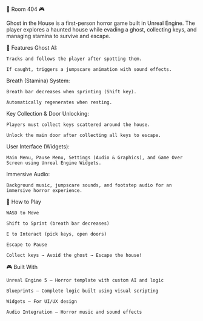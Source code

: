 👻 Room 404 🎮

Ghost in the House is a first-person horror game built in Unreal Engine. The player explores a haunted house while evading a ghost, collecting keys, and managing stamina to survive and escape.

📌 Features
Ghost AI:

    Tracks and follows the player after spotting them.
    
    If caught, triggers a jumpscare animation with sound effects.
  

Breath (Stamina) System:

    Breath bar decreases when sprinting (Shift key).
    
    Automatically regenerates when resting.
  

Key Collection & Door Unlocking:

    Players must collect keys scattered around the house.
    
    Unlock the main door after collecting all keys to escape.
  

User Interface (Widgets):

    Main Menu, Pause Menu, Settings (Audio & Graphics), and Game Over Screen using Unreal Engine Widgets.


Immersive Audio:

    Background music, jumpscare sounds, and footstep audio for an immersive horror experience.


🚀 How to Play

    WASD to Move
    
    Shift to Sprint (breath bar decreases)
    
    E to Interact (pick keys, open doors)
    
    Escape to Pause
    
    Collect keys → Avoid the ghost → Escape the house!
    

🎮 Built With

    Unreal Engine 5 – Horror template with custom AI and logic
    
    Blueprints – Complete logic built using visual scripting
    
    Widgets – For UI/UX design
    
    Audio Integration – Horror music and sound effects
